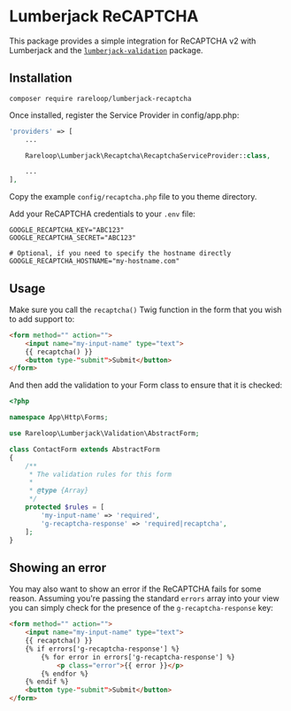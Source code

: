 # Lumberjack ReCAPTCHA

This package provides a simple integration for ReCAPTCHA v2 with Lumberjack and the [`lumberjack-validation`](https://github.com/rareloop/lumberjack-validation) package.

## Installation

`composer require rareloop/lumberjack-recaptcha`

Once installed, register the Service Provider in config/app.php:

```php
'providers' => [
    ...

    Rareloop\Lumberjack\Recaptcha\RecaptchaServiceProvider::class,

    ...
],
```

Copy the example `config/recaptcha.php` file to you theme directory.

Add your ReCAPTCHA credentials to your `.env` file:

```
GOOGLE_RECAPTCHA_KEY="ABC123"
GOOGLE_RECAPTCHA_SECRET="ABC123"

# Optional, if you need to specify the hostname directly
GOOGLE_RECAPTCHA_HOSTNAME="my-hostname.com"
```

## Usage

Make sure you call the `recaptcha()` Twig function in the form that you wish to add support to:

```html
<form method="" action="">
    <input name="my-input-name" type="text">
    {{ recaptcha() }}
    <button type-"submit">Submit</button>
</form>
```

And then add the validation to your Form class to ensure that it is checked:

```php
<?php

namespace App\Http\Forms;

use Rareloop\Lumberjack\Validation\AbstractForm;

class ContactForm extends AbstractForm
{
    /**
     * The validation rules for this form
     *
     * @type {Array}
     */
    protected $rules = [
        'my-input-name' => 'required',
        'g-recaptcha-response' => 'required|recaptcha',
    ];
}

```

## Showing an error

You may also want to show an error if the ReCAPTCHA fails for some reason. Assuming you're passing the standard `errors` array into your view you can simply check for the presence of the `g-recaptcha-response` key:

```html
<form method="" action="">
    <input name="my-input-name" type="text">
    {{ recaptcha() }}
    {% if errors['g-recaptcha-response'] %}
        {% for error in errors['g-recaptcha-response'] %}
            <p class="error">{{ error }}</p>
        {% endfor %}
    {% endif %}
    <button type-"submit">Submit</button>
</form>
```
